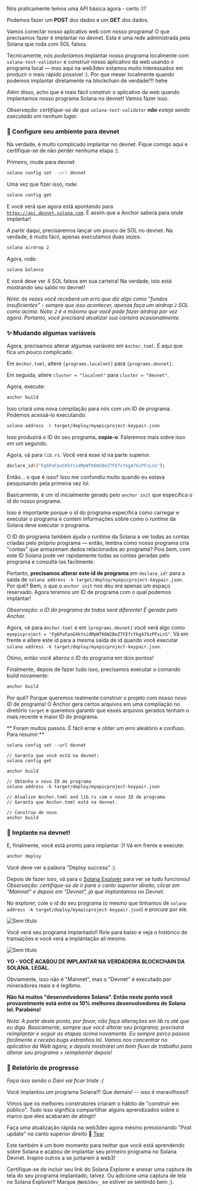 Nós praticamente temos uma API básica agora - certo :)?

Podemos fazer um **POST** dos dados e um **GET** dos dados.

Vamos conectar nosso aplicativo web com nosso programa! O que precisamos fazer é implantar no devnet. Esta é uma rede administrada pela Solana que roda com SOL falsos.

Tecnicamente, nós *poderíamos* implantar nosso programa localmente com `solana-test-validator` e construir nosso aplicativo da web usando o programa local — mas aqui na web3dev estamos muito interessados em produzir o mais rápido possível :). Por que mexer localmente quando podemos implantar diretamente na blockchain de verdade!?! hehe

Além disso, acho que é mais fácil construir o aplicativo da web quando implantamos nosso programa Solana no devnet! Vamos fazer isso.

*Observação: certifique-se de que `solana-test-validator` **não** esteja sendo executado em nenhum lugar.*

### 🌳 Configure seu ambiente para devnet

Na verdade, é muito complicado implantar no devnet. Fique comigo aqui e certifique-se de não perder nenhuma etapa :).

Primeiro, mude para devnet:

```bash
solana config set --url devnet
```

Uma vez que fizer isso, rode:

```bash
solana config get
```

E você verá que agora está apontando para [`https://api.devnet.solana.com`](https://api.devnet.solana.com/). É assim que a Anchor saberá para onde implantar!

A partir daqui, precisaremos lançar um pouco de SOL no devnet. Na verdade, é muito fácil, apenas executamos duas vezes:

```bash
solana airdrop 2
```

Agora, rode:

```bash
solana balance
```

E você deve ver 4 SOL falsos em sua carteira! Na verdade, isto está mostrando seu saldo no devnet!

*Nota: às vezes você receberá um erro que diz algo como "fundos insuficientes" - sempre que isso acontecer, apenas faça um airdrop `2` SOL como acima. Nota: `2` é o máximo que você pode fazer airdrop por vez agora. Portanto, você precisará atualizar sua carteira ocasionalmente.*

### ✨ Mudando algumas variáveis

Agora, precisamos alterar algumas variáveis em `Anchor.toml`. É aqui que fica um pouco complicado.

Em `Anchor.toml`, altere `[programs.localnet]` para `[programs.devnet]`.

Em seguida, altere `cluster = "localnet"` para `cluster = "devnet"`.

Agora, execute:

```bash
anchor build
```

Isso criará uma nova compilação para nós com um ID de programa. Podemos acessá-lo executando:

```bash
solana address -k target/deploy/myepicproject-keypair.json
```

Isso produzirá o ID do seu programa, **copie-o**. Falaremos mais sobre isso em um segundo.

Agora, vá para `lib.rs`. Você verá esse id na parte superior.

```bash
declare_id!("Fg6PaFpoGXkYsidMpWTK6W2BeZ7FEfcYkg476zPFsLnS");
```

Então... o que é isso? Isso me confundiu muito quando eu estava pesquisando pela primeira vez lol.

Basicamente, é um id inicialmente gerado pelo `anchor init` que especifica o id do nosso programa.

Isso é importante porque o id do programa especifica como carregar e executar o programa e contém informações sobre como o _runtime_ da Solana deve executar o programa.

O ID do programa também ajuda o _runtime_ da Solana a ver todas as contas criadas pelo próprio programa — então, lembra como nosso programa cria "contas" que armazenam dados relacionados ao programa? Pois bem, com este ID Solana pode ver rapidamente todas as contas geradas pelo programa e consultá-las facilmente.

Portanto, **precisamos alterar este id de programa** em `declare_id!` para a saída de `solana address -k target/deploy/myepicproject-keypair.json`. Por quê? Bem, o que o `anchor init` nos deu era apenas um espaço reservado. Agora teremos um ID de programa com o qual podemos implantar!

*Observação: o ID do programa de todos será diferente! É gerado pelo Anchor.*

Agora, vá para `Anchor.toml` e em `[programs.devnet]` você verá algo como `myepicproject = "Fg6PaFpoGXkYsidMpWTK6W2BeZ7FEfcYkg476zPFsLnS"`. Vá em frente e altere este id para a mesma saída de id quando você executar `solana address -k target/deploy/myepicproject-keypair.json`.

Ótimo, então você alterou o ID do programa em dois pontos!

Finalmente, depois de fazer tudo isso, precisamos executar o comando build novamente:

```bash
anchor build
```

Por quê? Porque queremos realmente construir o projeto com nosso novo ID de programa! O Anchor gera certos arquivos em uma compilação no diretório `target` e queremos garantir que esses arquivos gerados tenham o mais recente e maior ID do programa.

** Foram muitos passos. É fácil errar e obter um erro aleatório e confuso. Para resumir:**

```
solana config set --url devnet

// Garanta que você está na devnet:
solana config get

anchor build

// Obtenha o novo ID de programa
solana address -k target/deploy/myepicproject-keypair.json

// Atualize Anchor.toml and lib.rs com o novo ID de programa
// Garanta que Anchor.toml está na devnet.

// Construa de novo
anchor build
```

### 🚀 Implante na devnet!

E, finalmente, você está pronto para implantar :)! Vá em frente e execute:

```bash
anchor deploy
```

Você deve ver a palavra "Deploy success" :).

Depois de fazer isso, vá para o [Solana Explorer](https://explorer.solana.com/?cluster=devnet) para ver se tudo funcionou! *Observação: certifique-se de ir para o canto superior direito, clicar em "Mainnet" e depois em "Devnet", já que implantamos no Devnet.*

No explorer, cole o id do seu programa (o mesmo que tínhamos de `solana address -k target/deploy/myepicproject-keypair.json`) e procure por ele.

![Sem título](https://i.imgur.com/U2wgQpj.png)

Você verá seu programa implantado!! Role para baixo e veja o histórico de transações e você verá a implantação ali mesmo.

![Sem título](https://i.imgur.com/KeTHI7p.png)

**YO - VOCÊ ACABOU DE IMPLANTAR NA VERDADEIRA BLOCKCHAIN DA SOLANA. LEGAL.**

Obviamente, isso não é "Mainnet", mas o "Devnet" é executado por mineradores reais e é legítimo.

**Não há muitos "desenvolvedores Solana". Então neste ponto você provavelmente está entre os 10% melhores desenvolvedores de Solana lol. Parabéns!**

*Nota: A partir deste ponto, por favor, não faça alterações em lib.rs até que eu diga. Basicamente, sempre que você alterar seu programa, precisará reimplantar e seguir as etapas acima novamente. Eu sempre perco passos facilmente e recebo bugs estranhos lol. Vamos nos concentrar no aplicativo da Web agora, e depois mostrarei um bom fluxo de trabalho para alterar seu programa + reimplantar depois!*

### 🚨 Relatório de progresso

*Faça isso senão o Dani vai ficar triste :(*

Você implantou um programa Solana!!! Que demais! -- isso é maravilhoso!!

Vimos que os melhores construtores criaram o hábito de "construir em público". Tudo isso significa compartilhar alguns aprendizados sobre o marco que eles acabaram de atingir!

Faça uma atualização rápida na web3dev agora mesmo pressionando "Post update" no canto superior direito 🤘
[Tear](https://www.loom.com/share/19f0af7b490144948d1b31ec96318c0b)


Este também é um bom momento para twittar que você está aprendendo sobre Solana e acabou de implantar seu primeiro programa no Solana Devnet. Inspire outros a se juntarem à web3!

Certifique-se de incluir seu link do Solana Explorer e anexar uma captura de tela do seu programa implantado, talvez. Ou adicione uma captura de tela no Solana Explorer!! Marque `@Web3dev_` se estiver se sentindo bem ;).
